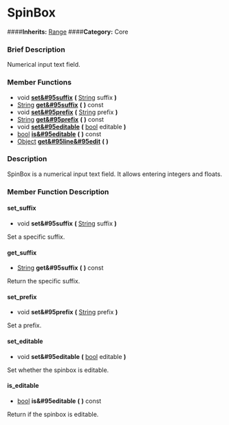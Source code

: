 #  SpinBox  
####**Inherits:** [Range](class_range)
####**Category:** Core

###  Brief Description  
Numerical input text field.

###  Member Functions 
  * void  **[set&#95suffix](#set_suffix)**  **(** [String](class_string) suffix  **)**
  * [String](class_string)  **[get&#95suffix](#get_suffix)**  **(** **)** const
  * void  **[set&#95prefix](#set_prefix)**  **(** [String](class_string) prefix  **)**
  * [String](class_string)  **[get&#95prefix](#get_prefix)**  **(** **)** const
  * void  **[set&#95editable](#set_editable)**  **(** [bool](class_bool) editable  **)**
  * [bool](class_bool)  **[is&#95editable](#is_editable)**  **(** **)** const
  * [Object](class_object)  **[get&#95line&#95edit](#get_line_edit)**  **(** **)**

###  Description  
SpinBox is a numerical input text field. It allows entering integers and floats.

###  Member Function Description  

#### <a name="set_suffix">set_suffix</a>
  * void  **set&#95suffix**  **(** [String](class_string) suffix  **)**

Set a specific suffix.

#### <a name="get_suffix">get_suffix</a>
  * [String](class_string)  **get&#95suffix**  **(** **)** const

Return the specific suffix.

#### <a name="set_prefix">set_prefix</a>
  * void  **set&#95prefix**  **(** [String](class_string) prefix  **)**

Set a prefix.

#### <a name="set_editable">set_editable</a>
  * void  **set&#95editable**  **(** [bool](class_bool) editable  **)**

Set whether the spinbox is editable.

#### <a name="is_editable">is_editable</a>
  * [bool](class_bool)  **is&#95editable**  **(** **)** const

Return if the spinbox is editable.
